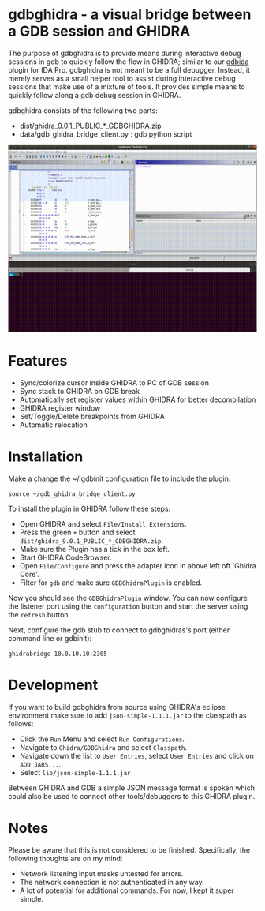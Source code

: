 # gdbghidra - a visual bridge between a GDB session and GHIDRA

The purpose of gdbghidra is to provide means during interactive debug sessions in
gdb to quickly follow the flow in GHIDRA; similar to our [gdbida](https://github.com/Comsecuris/gdbida) plugin for IDA Pro. gdbghidra is not meant to be a full debugger. Instead, it merely serves as a small helper tool to assist during interactive debug 
sessions that make use of a mixture of tools. It provides simple means to quickly follow along a gdb debug
session in GHIDRA.

gdbghidra consists of the following two parts:
* dist/ghidra_9.0.1_PUBLIC_*_GDBGHIDRA.zip
* data/gdb\_ghidra\_bridge\_client.py : gdb python script

![data/gdbghidra](data/gdbghidra.gif)

Features
========
* Sync/colorize cursor inside GHIDRA to PC of GDB session
* Sync stack to GHIDRA on GDB break
* Automatically set register values within GHIDRA for better decompilation
* GHIDRA register window
* Set/Toggle/Delete breakpoints from GHIDRA
* Automatic relocation

Installation
============
Make a change the ~/.gdbinit configuration file to include the plugin:
```
source ~/gdb_ghidra_bridge_client.py
```

To install the plugin in GHIDRA follow these steps:

* Open GHIDRA and select `File/Install Extensions`. 
* Press the green `+` button and select `dist/ghidra_9.0.1_PUBLIC_*_GDBGHIDRA.zip`. 
* Make sure the Plugin has a tick in the box left.
* Start GHIDRA CodeBrowser.
* Open `File/Configure` and press the adapter icon in above left oft 'Ghidra Core'.
* Filter for `gdb` and make sure `GDBGhidraPlugin` is enabled.

Now you should see the `GDBGhidraPlugin` window. You can now configure the listener port using the `configuration` button and start the server using the `refresh` button.

Next, configure the gdb stub to connect to gdbghidras's port (either command line or gdbinit):
```
ghidrabridge 10.0.10.10:2305
```

Development
===========
If you want to build gdbghidra from source using GHIDRA's eclipse environment make sure to add `json-simple-1.1.1.jar` to the classpath as follows:

* Click the `Run` Menu and select `Run Configurations`.
* Navigate to `Ghidra/GDBGhidra` and select `Classpath`.
* Navigate down the list to `User Entries`, select `User Entries` and click on `ADD JARS...`.
* Select `lib/json-simple-1.1.1.jar`

Between GHIDRA and GDB a simple JSON message format is spoken which could also be used to connect other tools/debuggers to this GHIDRA plugin.

Notes
=====
Please be aware that this is not considered to be finished. Specifically, the following thoughts are on my mind:
* Network listening input masks untested for errors.
* The network connection is not authenticated in any way.
* A lot of potential for additional commands. For now, I kept it super simple.
